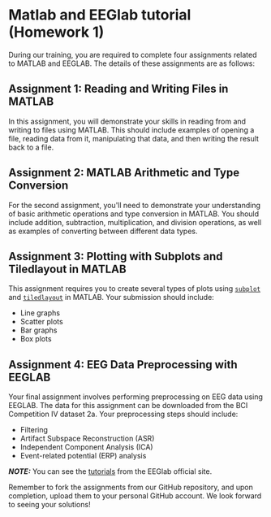 # Matlab and EEGlab tutorial (Homework 1)

During our training, you are required to complete four assignments related to MATLAB and EEGLAB. The details of these assignments are as follows:

## Assignment 1: Reading and Writing Files in MATLAB

In this assignment, you will demonstrate your skills in reading from and writing to files using MATLAB. This should include examples of opening a file, reading data from it, manipulating that data, and then writing the result back to a file.

## Assignment 2: MATLAB Arithmetic and Type Conversion

For the second assignment, you'll need to demonstrate your understanding of basic arithmetic operations and type conversion in MATLAB. You should include addition, subtraction, multiplication, and division operations, as well as examples of converting between different data types.

## Assignment 3: Plotting with Subplots and Tiledlayout in MATLAB

This assignment requires you to create several types of plots using [`subplot`](https://www.mathworks.com/help/matlab/ref/subplot.html) and [`tiledlayout`](https://www.mathworks.com/help/matlab/ref/tiledlayout.html) in MATLAB. Your submission should include:

- Line graphs
- Scatter plots
- Bar graphs
- Box plots

## Assignment 4: EEG Data Preprocessing with EEGLAB

Your final assignment involves performing preprocessing on EEG data using EEGLAB. The data for this assignment can be downloaded from the BCI Competition IV dataset 2a. Your preprocessing steps should include:

- Filtering
- Artifact Subspace Reconstruction (ASR)
- Independent Component Analysis (ICA)
- Event-related potential (ERP) analysis

**_NOTE:_**  You can see the [tutorials](https://eeglab.org/tutorials/) from the EEGlab official site.

Remember to fork the assignments from our GitHub repository, and upon completion, upload them to your personal GitHub account. We look forward to seeing your solutions!
